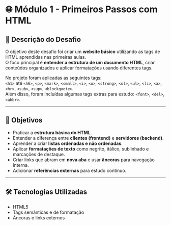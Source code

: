 # 🌐 Módulo 1 - Primeiros Passos com HTML

## 📝 Descrição do Desafio
O objetivo deste desafio foi criar um **website básico** utilizando as tags de HTML aprendidas nas primeiras aulas.  
O foco principal é **entender a estrutura de um documento HTML**, criar conteúdos organizados e aplicar formatações usando diferentes tags.  

No projeto foram aplicadas as seguintes tags:  
`<h1>` até `<h6>`, `<p>`, `<mark>`, `<small>`, `<i>`, `<u>`, `<strong>`, `<ol>`, `<ul>`, `<li>`, `<a>`, `<hr>`, `<sub>`, `<sup>`, `<blockquote>`.  
Além disso, foram incluídas algumas tags extras para estudo: `<font>`, `<del>`, `<abbr>`.

---

## 🎯 Objetivos
- Praticar a **estrutura básica do HTML**.  
- Entender a diferença entre **clientes (frontend)** e **servidores (backend)**.  
- Aprender a criar **listas ordenadas e não ordenadas**.  
- Aplicar **formatações de texto** como negrito, itálico, sublinhado e marcações de destaque.  
- Criar links que abram em **nova aba** e usar **âncoras** para navegação interna.  
- Adicionar **referências externas** para estudo contínuo.  

---

## 🛠️ Tecnologias Utilizadas
- HTML5
- Tags semânticas e de formatação  
- Âncoras e links externos  


